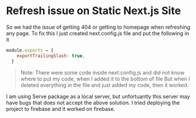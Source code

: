 # Refresh issue on Static Next.js Site

So we had the issue of getting 404 or getting to homepage when refreshing any page.
To fix this 
I just created next.config.js file and put the following in it

```javascript
module.exports = {
    exportTrailingSlash: true,
  }
```

> Note: There were some code inside next.config.js and did not know where to put my code, when I added it to the bottom of file
> But when I deleted everything in the file and just added my code, then it worked.

I am using Serve package as a local server, but unfortuantly this server may have bugs that does not accept the above solution.  I tried deploying the project to firebase and it worked on firebase.


